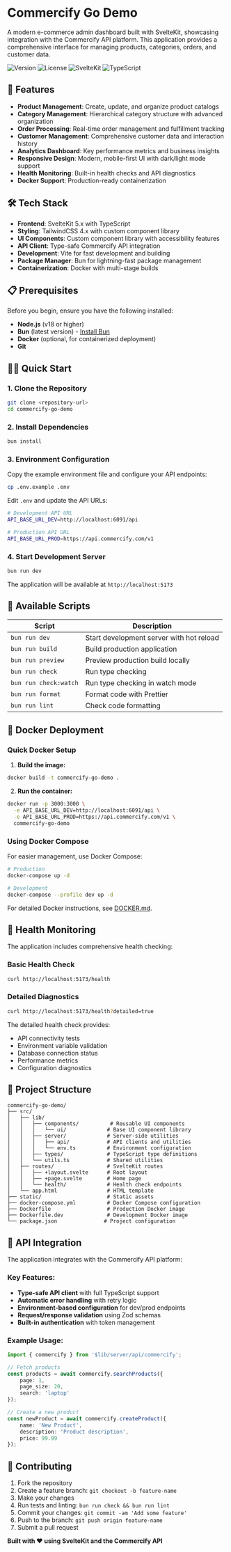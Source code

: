 # Commercify Go Demo

A modern e-commerce admin dashboard built with SvelteKit, showcasing integration with the Commercify API platform. This application provides a comprehensive interface for managing products, categories, orders, and customer data.

![Version](https://img.shields.io/badge/version-0.0.1-blue.svg)
![License](https://img.shields.io/badge/license-MIT-green.svg)
![SvelteKit](https://img.shields.io/badge/SvelteKit-5.x-orange.svg)
![TypeScript](https://img.shields.io/badge/TypeScript-5.x-blue.svg)

## 🚀 Features

- **Product Management**: Create, update, and organize product catalogs
- **Category Management**: Hierarchical category structure with advanced organization
- **Order Processing**: Real-time order management and fulfillment tracking
- **Customer Management**: Comprehensive customer data and interaction history
- **Analytics Dashboard**: Key performance metrics and business insights
- **Responsive Design**: Modern, mobile-first UI with dark/light mode support
- **Health Monitoring**: Built-in health checks and API diagnostics
- **Docker Support**: Production-ready containerization

## 🛠 Tech Stack

- **Frontend**: SvelteKit 5.x with TypeScript
- **Styling**: TailwindCSS 4.x with custom component library
- **UI Components**: Custom component library with accessibility features
- **API Client**: Type-safe Commercify API integration
- **Development**: Vite for fast development and building
- **Package Manager**: Bun for lightning-fast package management
- **Containerization**: Docker with multi-stage builds

## 📋 Prerequisites

Before you begin, ensure you have the following installed:

- **Node.js** (v18 or higher)
- **Bun** (latest version) - [Install Bun](https://bun.sh/docs/installation)
- **Docker** (optional, for containerized deployment)
- **Git**

## 🏃‍♂️ Quick Start

### 1. Clone the Repository

```bash
git clone <repository-url>
cd commercify-go-demo
```

### 2. Install Dependencies

```bash
bun install
```

### 3. Environment Configuration

Copy the example environment file and configure your API endpoints:

```bash
cp .env.example .env
```

Edit `.env` and update the API URLs:

```bash
# Development API URL
API_BASE_URL_DEV=http://localhost:6091/api

# Production API URL
API_BASE_URL_PROD=https://api.commercify.com/v1
```

### 4. Start Development Server

```bash
bun run dev
```

The application will be available at `http://localhost:5173`

## 🔧 Available Scripts

| Script                | Description                              |
| --------------------- | ---------------------------------------- |
| `bun run dev`         | Start development server with hot reload |
| `bun run build`       | Build production application             |
| `bun run preview`     | Preview production build locally         |
| `bun run check`       | Run type checking                        |
| `bun run check:watch` | Run type checking in watch mode          |
| `bun run format`      | Format code with Prettier                |
| `bun run lint`        | Check code formatting                    |

## 🐳 Docker Deployment

### Quick Docker Setup

1. **Build the image:**

```bash
docker build -t commercify-go-demo .
```

2. **Run the container:**

```bash
docker run -p 3000:3000 \
  -e API_BASE_URL_DEV=http://localhost:6091/api \
  -e API_BASE_URL_PROD=https://api.commercify.com/v1 \
  commercify-go-demo
```

### Using Docker Compose

For easier management, use Docker Compose:

```bash
# Production
docker-compose up -d

# Development
docker-compose --profile dev up -d
```

For detailed Docker instructions, see [DOCKER.md](./DOCKER.md).

## 🏥 Health Monitoring

The application includes comprehensive health checking:

### Basic Health Check

```bash
curl http://localhost:5173/health
```

### Detailed Diagnostics

```bash
curl http://localhost:5173/health?detailed=true
```

The detailed health check provides:

- API connectivity tests
- Environment variable validation
- Database connection status
- Performance metrics
- Configuration diagnostics

## 📁 Project Structure

```
commercify-go-demo/
├── src/
│   ├── lib/
│   │   ├── components/          # Reusable UI components
│   │   │   └── ui/             # Base UI component library
│   │   ├── server/             # Server-side utilities
│   │   │   ├── api/            # API clients and utilities
│   │   │   └── env.ts          # Environment configuration
│   │   ├── types/              # TypeScript type definitions
│   │   └── utils.ts            # Shared utilities
│   ├── routes/                 # SvelteKit routes
│   │   ├── +layout.svelte      # Root layout
│   │   ├── +page.svelte        # Home page
│   │   └── health/             # Health check endpoints
│   └── app.html                # HTML template
├── static/                     # Static assets
├── docker-compose.yml          # Docker Compose configuration
├── Dockerfile                  # Production Docker image
├── Dockerfile.dev              # Development Docker image
└── package.json               # Project configuration
```

## 🔌 API Integration

The application integrates with the Commercify API platform:

### Key Features:

- **Type-safe API client** with full TypeScript support
- **Automatic error handling** with retry logic
- **Environment-based configuration** for dev/prod endpoints
- **Request/response validation** using Zod schemas
- **Built-in authentication** with token management

### Example Usage:

```typescript
import { commercify } from '$lib/server/api/commercify';

// Fetch products
const products = await commercify.searchProducts({
	page: 1,
	page_size: 20,
	search: 'laptop'
});

// Create a new product
const newProduct = await commercify.createProduct({
	name: 'New Product',
	description: 'Product description',
	price: 99.99
});
```

## 🤝 Contributing

1. Fork the repository
2. Create a feature branch: `git checkout -b feature-name`
3. Make your changes
4. Run tests and linting: `bun run check && bun run lint`
5. Commit your changes: `git commit -am 'Add some feature'`
6. Push to the branch: `git push origin feature-name`
7. Submit a pull request

**Built with ❤️ using SvelteKit and the Commercify API**
